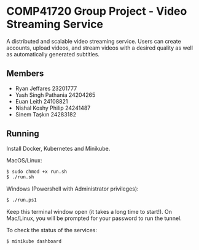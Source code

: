 # COMP41720 Group Project - Video Streaming Service

A distributed and scalable video streaming service. Users can create accounts, upload videos, and stream videos with a desired quality as well as automatically generated subtitles.

## Members

* Ryan Jeffares 23201777
* Yash Singh Pathania 24204265
* Euan Leith 24108821
* Nishal Koshy Philip 24241487
* Sinem Taşkın 24283182

## Running

Install Docker, Kubernetes and Minikube.

MacOS/Linux:

```bash
$ sudo chmod +x run.sh
$ ./run.sh
```

Windows (Powershell with Administrator privileges):

```bash
$ ./run.ps1
```

Keep this terminal window open (it takes a long time to start!). On Mac/Linux, you will be prompted for your password to run the tunnel.

To check the status of the services:

```bash
$ minikube dashboard
```
